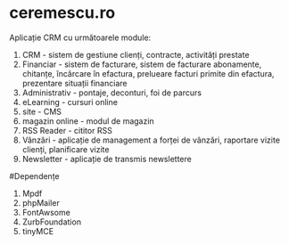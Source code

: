# ceremescu.ro
Aplicație CRM cu următoarele module:
1) CRM - sistem de gestiune clienți, contracte, activități prestate
2) Financiar - sistem de facturare, sistem de facturare abonamente, chitanțe, încărcare în efactura, prelueare facturi primite din efactura, prezentare situații financiare
3) Administrativ - pontaje, deconturi, foi de parcurs
4) eLearning - cursuri online
5) site - CMS
6) magazin online - modul de magazin
7) RSS Reader - cititor RSS
8) Vânzări - aplicație de management a forței de vânzări, raportare vizite clienți, planificare vizite
9) Newsletter - aplicație de transmis newslettere

#Dependențe
1) Mpdf
2) phpMailer
3) FontAwsome
4) ZurbFoundation
5) tinyMCE
